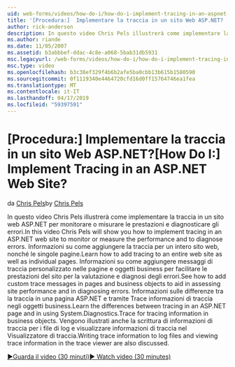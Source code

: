 ```yaml
---
uid: web-forms/videos/how-do-i/how-do-i-implement-tracing-in-an-aspnet-web-site
title: '[Procedura:]  Implementare la traccia in un sito Web ASP.NET? | Microsoft Docs'
author: rick-anderson
description: In questo video Chris Pels illustrerà come implementare la traccia in un sito web ASP.NET per monitorare o misurare le prestazioni e diagnosticare gli errori. Informazioni su come...
ms.author: riande
ms.date: 11/05/2007
ms.assetid: b3abbbef-ddac-4c8e-a068-5bab31db5931
msc.legacyurl: /web-forms/videos/how-do-i/how-do-i-implement-tracing-in-an-aspnet-web-site
msc.type: video
ms.openlocfilehash: b3c38ef329f4b6b2afe5ba0cbb13b615b1580590
ms.sourcegitcommit: 0f1119340e4464720cfd16d0ff15764746ea1fea
ms.translationtype: MT
ms.contentlocale: it-IT
ms.lasthandoff: 04/17/2019
ms.locfileid: "59397591"
---
```

# <a name="how-do-i--implement-tracing-in-an-aspnet-web-site"></a><span data-ttu-id="d5360-105">[Procedura:]  Implementare la traccia in un sito Web ASP.NET?</span><span class="sxs-lookup"><span data-stu-id="d5360-105">[How Do I:]  Implement Tracing in an ASP.NET Web Site?</span></span>

<span data-ttu-id="d5360-106">da [Chris Pels](https://twitter.com/chrispels)</span><span class="sxs-lookup"><span data-stu-id="d5360-106">by [Chris Pels](https://twitter.com/chrispels)</span></span>

<span data-ttu-id="d5360-107">In questo video Chris Pels illustrerà come implementare la traccia in un sito web ASP.NET per monitorare o misurare le prestazioni e diagnosticare gli errori.</span><span class="sxs-lookup"><span data-stu-id="d5360-107">In this video Chris Pels will show you how to implement tracing in an ASP.NET web site to monitor or measure the performance and to diagnose errors.</span></span> <span data-ttu-id="d5360-108">Informazioni su come aggiungere la traccia per un intero sito web, nonché le singole pagine.</span><span class="sxs-lookup"><span data-stu-id="d5360-108">Learn how to add tracing to an entire web site as well as individual pages.</span></span> <span data-ttu-id="d5360-109">Informazioni su come aggiungere messaggi di traccia personalizzato nelle pagine e oggetti business per facilitare le prestazioni del sito per la valutazione e diagnosi degli errori.</span><span class="sxs-lookup"><span data-stu-id="d5360-109">See how to add custom trace messages in pages and business objects to aid in assessing site performance and in diagnosing errors.</span></span> <span data-ttu-id="d5360-110">Informazioni sulle differenze tra la traccia in una pagina ASP.NET e tramite Trace informazioni di traccia negli oggetti business.</span><span class="sxs-lookup"><span data-stu-id="d5360-110">Learn the differences between tracing in an ASP.NET page and in using System.Diagnostics.Trace for tracing information in business objects.</span></span> <span data-ttu-id="d5360-111">Vengono illustrati anche la scrittura di informazioni di traccia per i file di log e visualizzare informazioni di traccia nel Visualizzatore di traccia.</span><span class="sxs-lookup"><span data-stu-id="d5360-111">Writing trace information to log files and viewing trace information in the trace viewer are also discussed.</span></span>

[<span data-ttu-id="d5360-112">&#9654;Guarda il video (30 minuti)</span><span class="sxs-lookup"><span data-stu-id="d5360-112">&#9654; Watch video (30 minutes)</span></span>](https://channel9.msdn.com/Blogs/ASP-NET-Site-Videos/how-do-i-implement-tracing-in-an-aspnet-web-site)

